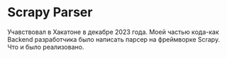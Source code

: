 # Scrapy Parser

Учавствовал в Хакатоне в декабре 2023 года. Моей частью кода-как Backend разработчика было написать парсер на фреймворке Scrapy. 
Что и было реализовано.

